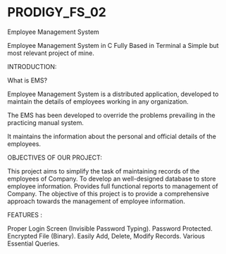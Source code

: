 # PRODIGY_FS_02
Employee Management System

Employee Management System in C Fully Based in Terminal a Simple but most relevant project of mine.

INTRODUCTION:

What is EMS?


Employee Management System is a distributed application, developed to maintain the details of employees working in any organization.

The EMS has been developed to override the problems prevailing in the practicing manual system.

It maintains the information about the personal and official details of the employees.

OBJECTIVES OF OUR PROJECT:

This project aims to simplify the task of maintaining records of the employees of Company.
To develop an well-designed database to store employee information.
Provides full functional reports to management of Company.
The objective of this project is to provide a comprehensive approach towards the management of employee information.

FEATURES :

Proper Login Screen (Invisible Password Typing).
Password Protected.
Encrypted File (Binary).
Easily Add, Delete, Modify Records.
Various Essential Queries.
